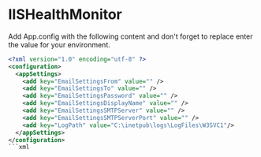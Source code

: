 # IISHealthMonitor
Add App.config with the following content and don't forget to replace enter the value for your environment.
```xml
<?xml version="1.0" encoding="utf-8" ?>
<configuration>
  <appSettings>
    <add key="EmailSettingsFrom" value="" />
    <add key="EmailSettingsTo" value="" />
    <add key="EmailSettingsPassword" value="" />
    <add key="EmailSettingsDisplayName" value="" />
    <add key="EmailSettingsSMTPServer" value="" />
    <add key="EmailSettingsSMTPServerPort" value="" />
    <add key="LogPath" value="C:\inetpub\logs\LogFiles\W3SVC1"/>
  </appSettings>
</configuration>
```xml

